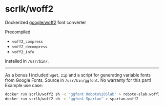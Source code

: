 # scrlk/woff2
Dockerized [google/woff2](https://github.com/google/woff2) font converter

Precompiled
- `woff2_compress`
- `woff2_decompress`
- `woff2_info`

installed in `/usr/bin/`.

---

As a bonus I included `wget`, `zip` and a script for generating variable fonts from Google Fonts. Source in `/usr/bin/ggfont`. No warranty for this part! Example use case: 
``` sh
docker run scrlk/woff2 sh -c "ggfont Roboto%20Slab" > roboto-slab.woff2
docker run scrlk/woff2 sh -c "ggfont Spartan" > spartan.woff2
````
